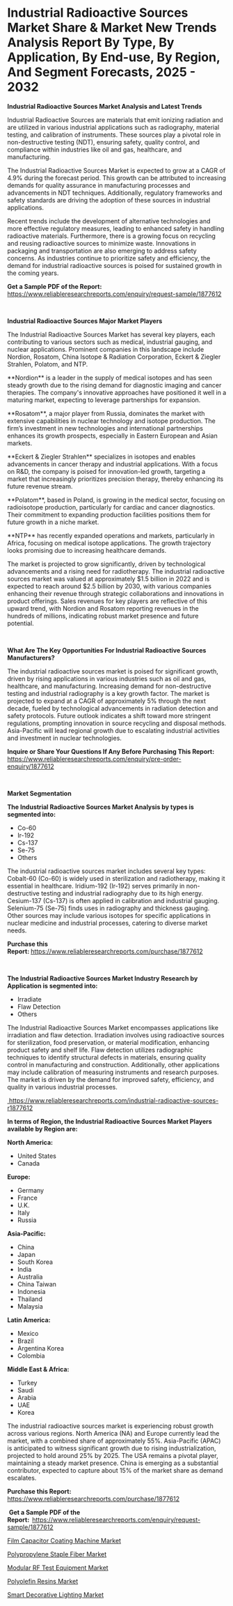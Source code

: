 <p><h1>Industrial Radioactive Sources Market Share & Market New Trends Analysis Report By Type, By Application, By End-use, By Region, And Segment Forecasts, 2025 - 2032</h1></p><p><strong>Industrial Radioactive Sources Market Analysis and Latest Trends</strong></p>
<p><p>Industrial Radioactive Sources are materials that emit ionizing radiation and are utilized in various industrial applications such as radiography, material testing, and calibration of instruments. These sources play a pivotal role in non-destructive testing (NDT), ensuring safety, quality control, and compliance within industries like oil and gas, healthcare, and manufacturing.</p><p>The Industrial Radioactive Sources Market is expected to grow at a CAGR of 4.9% during the forecast period. This growth can be attributed to increasing demands for quality assurance in manufacturing processes and advancements in NDT techniques. Additionally, regulatory frameworks and safety standards are driving the adoption of these sources in industrial applications.</p><p>Recent trends include the development of alternative technologies and more effective regulatory measures, leading to enhanced safety in handling radioactive materials. Furthermore, there is a growing focus on recycling and reusing radioactive sources to minimize waste. Innovations in packaging and transportation are also emerging to address safety concerns. As industries continue to prioritize safety and efficiency, the demand for industrial radioactive sources is poised for sustained growth in the coming years.</p></p>
<p><strong>Get a Sample PDF of the Report:&nbsp;</strong> <a href="https://www.reliableresearchreports.com/enquiry/request-sample/1877612?utm_campaign=12&utm_medium=2&utm_source=Github&utm_content=ia&utm_term=02042025&utm_id=industrial-radioactive-sources">https://www.reliableresearchreports.com/enquiry/request-sample/1877612</a></p>
<p>&nbsp;</p>
<p><strong>Industrial Radioactive Sources Major Market Players</strong></p>
<p><p>The Industrial Radioactive Sources Market has several key players, each contributing to various sectors such as medical, industrial gauging, and nuclear applications. Prominent companies in this landscape include Nordion, Rosatom, China Isotope & Radiation Corporation, Eckert & Ziegler Strahlen, Polatom, and NTP.</p><p>**Nordion** is a leader in the supply of medical isotopes and has seen steady growth due to the rising demand for diagnostic imaging and cancer therapies. The company's innovative approaches have positioned it well in a maturing market, expecting to leverage partnerships for expansion.</p><p>**Rosatom**, a major player from Russia, dominates the market with extensive capabilities in nuclear technology and isotope production. The firm’s investment in new technologies and international partnerships enhances its growth prospects, especially in Eastern European and Asian markets.</p><p>**Eckert & Ziegler Strahlen** specializes in isotopes and enables advancements in cancer therapy and industrial applications. With a focus on R&D, the company is poised for innovation-led growth, targeting a market that increasingly prioritizes precision therapy, thereby enhancing its future revenue stream.</p><p>**Polatom**, based in Poland, is growing in the medical sector, focusing on radioisotope production, particularly for cardiac and cancer diagnostics. Their commitment to expanding production facilities positions them for future growth in a niche market.</p><p>**NTP** has recently expanded operations and markets, particularly in Africa, focusing on medical isotope applications. The growth trajectory looks promising due to increasing healthcare demands.</p><p>The market is projected to grow significantly, driven by technological advancements and a rising need for radiotherapy. The industrial radioactive sources market was valued at approximately $1.5 billion in 2022 and is expected to reach around $2.5 billion by 2030, with various companies enhancing their revenue through strategic collaborations and innovations in product offerings. Sales revenues for key players are reflective of this upward trend, with Nordion and Rosatom reporting revenues in the hundreds of millions, indicating robust market presence and future potential.</p></p>
<p>&nbsp;</p>
<p><strong>What Are The Key Opportunities For Industrial Radioactive Sources Manufacturers?</strong></p>
<p><p>The industrial radioactive sources market is poised for significant growth, driven by rising applications in various industries such as oil and gas, healthcare, and manufacturing. Increasing demand for non-destructive testing and industrial radiography is a key growth factor. The market is projected to expand at a CAGR of approximately 5% through the next decade, fueled by technological advancements in radiation detection and safety protocols. Future outlook indicates a shift toward more stringent regulations, prompting innovation in source recycling and disposal methods. Asia-Pacific will lead regional growth due to escalating industrial activities and investment in nuclear technologies.</p></p>
<p><strong>Inquire or Share Your Questions If Any Before Purchasing This Report:</strong> <a href="https://www.reliableresearchreports.com/enquiry/pre-order-enquiry/1877612?utm_campaign=12&utm_medium=2&utm_source=Github&utm_content=ia&utm_term=02042025&utm_id=industrial-radioactive-sources">https://www.reliableresearchreports.com/enquiry/pre-order-enquiry/1877612</a></p>
<p>&nbsp;</p>
<p><strong>Market Segmentation</strong></p>
<p><strong>The Industrial Radioactive Sources Market Analysis by types is segmented into:</strong></p>
<p><ul><li>Co-60</li><li>Ir-192</li><li>Cs-137</li><li>Se-75</li><li>Others</li></ul></p>
<p><p>The industrial radioactive sources market includes several key types: Cobalt-60 (Co-60) is widely used in sterilization and radiotherapy, making it essential in healthcare. Iridium-192 (Ir-192) serves primarily in non-destructive testing and industrial radiography due to its high energy. Cesium-137 (Cs-137) is often applied in calibration and industrial gauging. Selenium-75 (Se-75) finds uses in radiography and thickness gauging. Other sources may include various isotopes for specific applications in nuclear medicine and industrial processes, catering to diverse market needs.</p></p>
<p><strong>Purchase this Report:&nbsp;</strong><a href="https://www.reliableresearchreports.com/purchase/1877612?utm_campaign=12&utm_medium=2&utm_source=Github&utm_content=ia&utm_term=02042025&utm_id=industrial-radioactive-sources">https://www.reliableresearchreports.com/purchase/1877612</a></p>
<p>&nbsp;</p>
<p><strong>The Industrial Radioactive Sources Market Industry Research by Application is segmented into:</strong></p>
<p><ul><li>Irradiate</li><li>Flaw Detection</li><li>Others</li></ul></p>
<p><p>The Industrial Radioactive Sources Market encompasses applications like irradiation and flaw detection. Irradiation involves using radioactive sources for sterilization, food preservation, or material modification, enhancing product safety and shelf life. Flaw detection utilizes radiographic techniques to identify structural defects in materials, ensuring quality control in manufacturing and construction. Additionally, other applications may include calibration of measuring instruments and research purposes. The market is driven by the demand for improved safety, efficiency, and quality in various industrial processes.</p></p>
<p><a href="https://www.reliableresearchreports.com/industrial-radioactive-sources-r1877612?utm_campaign=12&utm_medium=2&utm_source=Github&utm_content=ia&utm_term=02042025&utm_id=industrial-radioactive-sources">&nbsp;https://www.reliableresearchreports.com/industrial-radioactive-sources-r1877612</a></p>
<p><strong>In terms of Region, the Industrial Radioactive Sources Market Players available by Region are:</strong></p>
<p>
    <p> <strong> North America: </strong>
        <ul>
            <li>United States</li>
            <li>Canada</li>
        </ul>
        </p> 
    <p> <strong> Europe: </strong>
        <ul>
            <li>Germany</li>
            <li>France</li>
            <li>U.K.</li>
            <li>Italy</li>
            <li>Russia</li>
        </ul>
        </p> 
    <p> <strong> Asia-Pacific: </strong>
        <ul>
            <li>China</li>
            <li>Japan</li>
            <li>South Korea</li>
            <li>India</li>
            <li>Australia</li>
            <li>China Taiwan</li>
            <li>Indonesia</li>
            <li>Thailand</li>
            <li>Malaysia</li>
        </ul>
        </p> 
    <p> <strong> Latin America: </strong>
        <ul>
            <li>Mexico</li>
            <li>Brazil</li>
            <li>Argentina Korea</li>
            <li>Colombia</li>
        </ul>
        </p> 
    <p> <strong> Middle East & Africa: </strong>
        <ul>
            <li>Turkey</li>
            <li>Saudi</li>
            <li>Arabia</li>
            <li>UAE</li>
            <li>Korea</li>
        </ul>
    </p>
    </p>
<p><p>The industrial radioactive sources market is experiencing robust growth across various regions. North America (NA) and Europe currently lead the market, with a combined share of approximately 55%. Asia-Pacific (APAC) is anticipated to witness significant growth due to rising industrialization, projected to hold around 25% by 2025. The USA remains a pivotal player, maintaining a steady market presence. China is emerging as a substantial contributor, expected to capture about 15% of the market share as demand escalates.</p></p>
<p><strong>Purchase this Report: </strong><a href="https://www.reliableresearchreports.com/purchase/1877612?utm_campaign=12&utm_medium=2&utm_source=Github&utm_content=ia&utm_term=02042025&utm_id=industrial-radioactive-sources">https://www.reliableresearchreports.com/purchase/1877612</a></p>
<p>&nbsp;<strong>Get a Sample PDF of the Report:&nbsp;&nbsp;</strong><a href="https://www.reliableresearchreports.com/enquiry/request-sample/1877612?utm_campaign=12&utm_medium=2&utm_source=Github&utm_content=ia&utm_term=02042025&utm_id=industrial-radioactive-sources">https://www.reliableresearchreports.com/enquiry/request-sample/1877612</a></p>
<p><strong></strong></p>
<p><p><a href="https://www.linkedin.com/pulse/exploring-film-capacitor-coating-machine-market-size-share-growth-sehzf?utm_campaign=12&utm_medium=2&utm_source=Github&utm_content=ia&utm_term=02042025&utm_id=industrial-radioactive-sources">Film Capacitor Coating Machine Market</a></p><p><a href="https://github.com/seemagarbeha/Market-Research-Report-List-1/blob/main/polypropylene-staple-fiber-market.md?utm_campaign=12&utm_medium=2&utm_source=Github&utm_content=ia&utm_term=02042025&utm_id=industrial-radioactive-sources">Polypropylene Staple Fiber Market</a></p><p><a href="https://www.linkedin.com/pulse/in-depth-analysis-size-modular-rf-test-equipment-market-its-anticipated-4nr1f?utm_campaign=12&utm_medium=2&utm_source=Github&utm_content=ia&utm_term=02042025&utm_id=industrial-radioactive-sources">Modular RF Test Equipment Market</a></p><p><a href="https://github.com/mafeasavzal/Market-Research-Report-List-1/blob/main/polyolefin-resins-market.md?utm_campaign=12&utm_medium=2&utm_source=Github&utm_content=ia&utm_term=02042025&utm_id=industrial-radioactive-sources">Polyolefin Resins Market</a></p><p><a href="https://www.linkedin.com/pulse/comprehensive-study-smart-decorative-lighting-market-projected-zzg7f?utm_campaign=12&utm_medium=2&utm_source=Github&utm_content=ia&utm_term=02042025&utm_id=industrial-radioactive-sources">Smart Decorative Lighting Market</a></p></p>